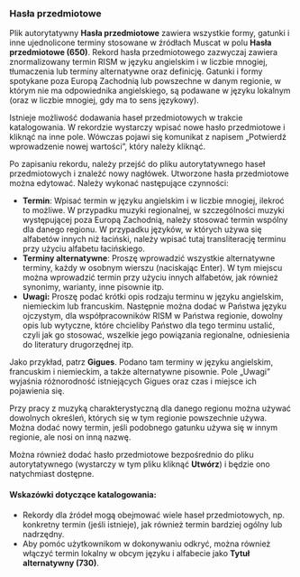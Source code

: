 ### Hasła przedmiotowe
Plik autorytatywny **Hasła przedmiotowe** zawiera wszystkie formy, gatunki i inne ujednolicone terminy stosowane w źródłach Muscat w polu **Hasła przedmiotowe (650)**. Rekord hasła przedmiotowego zazwyczaj zawiera znormalizowany termin RISM w języku angielskim i w liczbie mnogiej, tłumaczenia lub terminy alternatywne oraz definicję. Gatunki i formy spotykane poza Europą Zachodnią lub powszechne w danym regionie, w którym nie ma odpowiednika angielskiego, są podawane w języku lokalnym (oraz w liczbie mnogiej, gdy ma to sens językowy).

Istnieje możliwość dodawania haseł przedmiotowych w trakcie katalogowania. W rekordzie wystarczy wpisać nowe hasło przedmiotowe i kliknąć na inne pole. Wówczas pojawi się komunikat z napisem „Potwierdź wprowadzenie nowej wartości”, który należy kliknąć.

Po zapisaniu rekordu, należy przejść do pliku autorytatywnego haseł przedmiotowych i znaleźć nowy nagłówek. Utworzone hasła przedmiotowe można edytować. Należy wykonać następujące czynności:
- **Termin**: Wpisać termin w języku angielskim i w liczbie mnogiej, ilekroć to możliwe. W przypadku muzyki regionalnej, w szczególności muzyki występującej poza Europą Zachodnią, należy stosować termin wspólny dla danego regionu. W przypadku języków, w których używa się alfabetów innych niż łaciński, należy wpisać tutaj transliterację terminu przy użyciu alfabetu łacińskiego.
- **Terminy alternatywne**: Proszę wprowadzić wszystkie alternatywne terminy, każdy w osobnym wierszu (naciskając Enter). W tym miejscu można wprowadzić termin przy użyciu innych alfabetów, jak również synonimy, warianty, inne pisownie itp.
- **Uwagi:** Proszę podać krótki opis rodzaju terminu w języku angielskim, niemieckim lub francuskim. Następnie można dodać w Państwa języku ojczystym, dla współpracowników RISM w Państwa regionie, dowolny opis lub wytyczne, które chcieliby Państwo dla tego terminu ustalić, czyli jak go stosować, wszelkie jego powiązania regionalne, odniesienia do literatury drugorzędnej itp.

Jako przykład, patrz **Gigues**. Podano tam terminy w języku angielskim, francuskim i niemieckim, a także alternatywne pisownie. Pole „Uwagi” wyjaśnia różnorodność istniejących Gigues oraz czas i miejsce ich pojawienia się.

Przy pracy z muzyką charakterystyczną dla danego regionu można używać dowolnych określeń, których się w tym regionie powszechnie używa. Można dodać nowy termin, jeśli podobnego gatunku używa się w innym regionie, ale nosi on inną nazwę.

Można również dodać hasło przedmiotowe bezpośrednio do pliku autorytatywnego (wystarczy w tym pliku kliknąć **Utwórz**) i będzie ono natychmiast dostępne.

#### Wskazówki dotyczące katalogowania:
- Rekordy dla źródeł mogą obejmować wiele haseł przedmiotowych, np. konkretny termin (jeśli istnieje), jak również termin bardziej ogólny lub nadrzędny.
- Aby pomóc użytkownikom w dokonywaniu odkryć, można również włączyć termin lokalny w obcym języku i alfabecie jako **Tytuł alternatywny (730)**.
